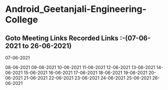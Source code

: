 # Android_Geetanjali-Engineering-College

## Goto Meeting Links Recorded Links :-(07-06-2021 to 26-06-2021)
07-06-2021

08-06-2021
09-06-2021
10-06-2021
11-06-2021
12-06-2021
13-06-2021
14-06-2021
15-06-2021
16-06-2021
17-06-2021
18-06-2021
19-06-2021
20-06-2021
21-06-2021
22-06-2021
23-06-2021
24-06-2021
25-06-2021
26-06-2021


